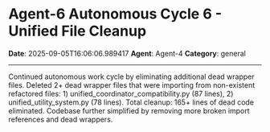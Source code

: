# Agent-6 Autonomous Cycle 6 - Unified File Cleanup

**Date**: 2025-09-05T16:06:06.989417
**Agent**: Agent-4
**Category**: general

---

Continued autonomous work cycle by eliminating additional dead wrapper files. Deleted 2+ dead wrapper files that were importing from non-existent refactored files: 1) unified_coordinator_compatibility.py (87 lines), 2) unified_utility_system.py (78 lines). Total cleanup: 165+ lines of dead code eliminated. Codebase further simplified by removing more broken import references and dead wrappers.
